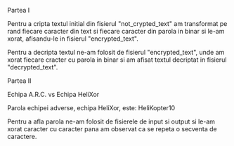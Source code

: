 Partea I

Pentru a cripta textul initial din fisierul "not_crypted_text"
am transformat pe rand fiecare caracter din text si fiecare 
caracter din parola in binar si le-am xorat, afisandu-le in 
fisierul "encrypted_text".

Pentru a decripta textul ne-am folosit de fisierul "encrypted_text",
unde am xorat fiecare cracter cu parola in binar si am afisat textul
decriptat in fisierul "decrypted_text".

Partea II

Echipa A.R.C. vs Echipa HeliXor

Parola echipei adverse, echipa HeliXor, este: 
HeliKopter10

Pentru a afla parola ne-am folosit de fisierele de input
si output si le-am xorat caracter cu caracter pana am
observat ca se repeta o secventa de caractere.
 